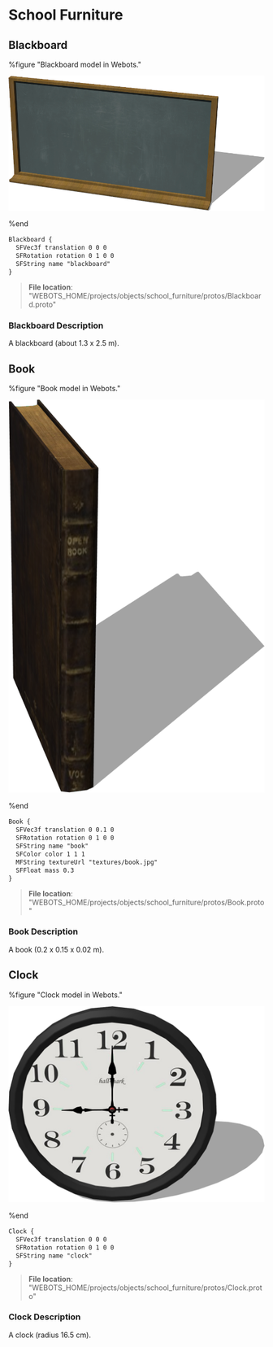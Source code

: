 # School Furniture

## Blackboard

%figure "Blackboard model in Webots."

![Blackboard](images/objects/school_furniture/Blackboard/model.png)

%end

```
Blackboard {
  SFVec3f translation 0 0 0
  SFRotation rotation 0 1 0 0
  SFString name "blackboard"
}
```

> **File location**: "WEBOTS\_HOME/projects/objects/school_furniture/protos/Blackboard.proto"

### Blackboard Description

A blackboard (about 1.3 x 2.5 m).

## Book

%figure "Book model in Webots."

![Book](images/objects/school_furniture/Book/model.png)

%end

```
Book {
  SFVec3f translation 0 0.1 0
  SFRotation rotation 0 1 0 0
  SFString name "book"
  SFColor color 1 1 1
  MFString textureUrl "textures/book.jpg"
  SFFloat mass 0.3
}
```

> **File location**: "WEBOTS\_HOME/projects/objects/school_furniture/protos/Book.proto"

### Book Description

A book (0.2 x 0.15 x 0.02 m).

## Clock

%figure "Clock model in Webots."

![Clock](images/objects/school_furniture/Clock/model.png)

%end

```
Clock {
  SFVec3f translation 0 0 0
  SFRotation rotation 0 1 0 0
  SFString name "clock"
}
```

> **File location**: "WEBOTS\_HOME/projects/objects/school_furniture/protos/Clock.proto"

### Clock Description

A clock (radius 16.5 cm).

